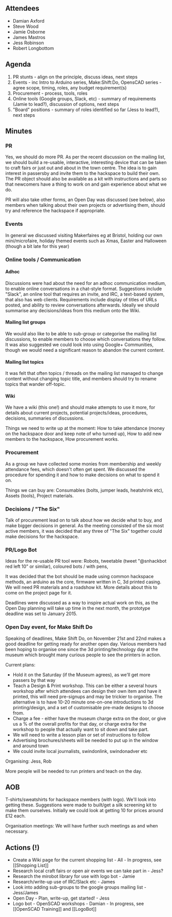 ## Attendees

* Damian Axford
* Steve Wood
* Jamie Osborne
* James Mastros
* Jess Robinson
* Robert Longbottom

## Agenda

1. PR stunts - align on the principle, discuss ideas, next steps
2. Events - inc Intro to Arduino series, Make:Shift:Do, OpensCAD series - agree scope, timing, roles, any budget requirement(s)
3. Procurement - process, tools, roles
4. Online tools (Google groups, Slack, etc) - summary of requirements (Jamie to lead?), discussion of options, next steps
5. "Board" positions - summary of roles identified so far (Jess to lead?), next steps

## Minutes

### PR

Yes, we should do more PR. As per the recent discussion on the mailing list, we should build a re-usable, interactive, interesting device that can be taken to craft fairs or just out and about in the town centre. The idea is to gain interest in passersby and invite them to the hackspace to build their own. The PR object should also be available as a kit with instructions and parts so that newcomers have a thing to work on and gain experience about what we do.

PR will also take other forms, an Open Day was discussed (see below), also members when talking about their own projects or advertising them, should try and reference the hackspace if appropriate.

### Events

In general we discussed visiting Makerfaires eg at Bristol, holding our own mini/microfaire, holiday themed events such as Xmas, Easter and Halloween (though a bit late for this year)

### Online tools / Communication

#### Adhoc

Discussions were had about the need for an adhoc communication medium, to enable online conversations in a chat-style format. Suggestions include "Slack", an online tool that requires an invite, and IRC, a text-based system, that also has web clients. Requirements include display of titles of URLs posted, and ability to review conversations afterwards. Ideally we should summarise any decisions/ideas from this medium onto the Wiki.

#### Mailing list groups

We would also like to be able to sub-group or categorise the mailing list discussions, to enable members to choose which conversations they follow. It was also suggested we could look into using Google+ Communities, though we would need a significant reason to abandon the current content.

#### Mailing list topics

It was felt that often topics / threads on the mailing list managed to change content without changing topic title, and members should try to rename topics that wander off-topic.

#### Wiki

We have a wiki (this one!) and should make attempts to use it more, for details about current projects, potential projects/ideas, procedures, decisions, summaries of discussions.

Things we need to write up at the moment: How to take attendance (money on the hackspace door and keep note of who turned up), How to add new members to the hackspace, How procurement works.

### Procurement

As a group we have collected some monies from membership and weekly attendance fees, which doesn't often get spent. We discussed the procedure for spending it and how to make decisions on what to spend it on.

Things we can buy are: Consumables (bolts, jumper leads, heatshrink etc), Assets (tools), Project materials.

### Decisions / "The Six"

Talk of procurement lead on to talk about how we decide what to buy, and make bigger decisions in general. As the meeting consisted of the six most active members, it was decided that any three of "The Six" together could make decisions for the hackspace.

### PR/Logo Bot

Ideas for the re-usable PR tool were: Robots, tweetable (tweet "@snhackbot red left 10" or similar), coloured bots / with pens, 

It was decided that the bot should be made using common hackspace methods, an arduino as the core, firmware written in C, 3d printed casing. We will need PR materials and a roadshow kit. More details about this to come on the project page for it.

Deadlines were discussed as a way to inspire actual work on this, as the Open Day planning will take up time in the next month, the prototype deadline was set to January 2015.

### Open Day event, for Make Shift Do

Speaking of deadlines, Make Shift Do, on November 21st and 22nd makes a good deadline for getting ready for another open day. Various members had been hoping to organise one since the 3d printing/technology day at the museum which brought many curious people to see the printers in action.

Current plans:

* Hold it on the Saturday (if the Museum agrees), as we'll get more passers by that way
* Teach a Design & Print workshop. This can be either a several hours workshop after which attendees can design their own item and have it printed, this will need pre-signups and may be trickier to organise. The alternative is to have 10-20 minute one-on-one introductions to 3d printing/design, and a set of customisable pre-made designs to choose from.
* Charge a fee - either have the museum charge extra on the door, or give us a % of the overall profits for that day, or charge extra for the workshop to people that actually want to sit down and take part.
* We will need to write a lesson plan or set of instructions to follow
* Advertising brochures/sheets will be needed to put up in the window and around town
* We could invite local journalists, swindonlink, swindonadver etc

Organising: Jess, Rob

More people will be needed to run printers and teach on the day.

## AOB

T-shirts/sweatshirts for hackspace members (with logo). We'll look into getting these. Suggestions were made to built/get a silk screening kit to make them ourselves. Initially we could look at getting 10 for prices around £12 each.

Organisation meetings: We will have further such meetings as and when necessary.

## Actions (!)

* Create a Wiki page for the current shopping list - All - In progress, see [[Shopping List]]
* Research local craft fairs or open air events we can take part in - Jess?
* Research the mirobot library for use with logo bot - Jamie
* Research/write-up use of IRC/Slack etc - James
* Look into adding sub-groups to the google groups mailing list - Jess/James
* Open Day - Plan, write-up, get started! - Jess
* Logo bot - OpenSCAD workshops  - Damian - In progress, see [[OpenSCAD Training]] and [[LogoBot]]
